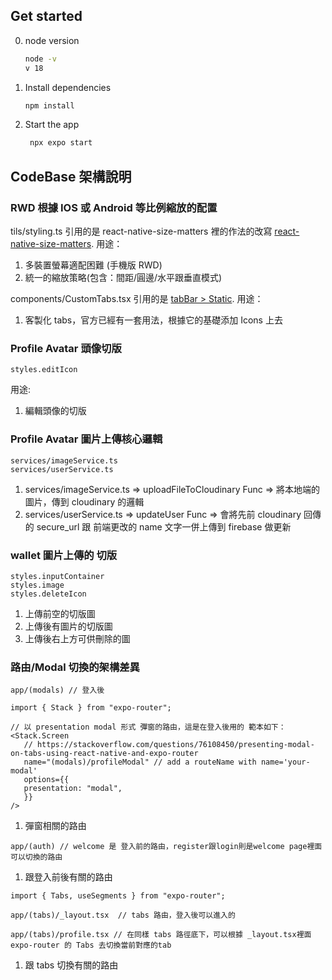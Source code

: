 ## Get started

0. node version

   ```bash
   node -v
   v 18
   ```

1. Install dependencies

   ```bash
   npm install
   ```

2. Start the app

   ```bash
    npx expo start
   ```

## CodeBase 架構說明

### RWD 根據 IOS 或 Android 等比例縮放的配置

tils/styling.ts 引用的是 react-native-size-matters 裡的作法的改寫
[react-native-size-matters](https://www.npmjs.com/package/react-native-size-matters).
用途：

1. 多裝置螢幕適配困難 (手機版 RWD)
2. 統一的縮放策略(包含：間距/圓邊/水平跟垂直模式)

components/CustomTabs.tsx 引用的是
[tabBar > Static](https://reactnavigation.org/docs/bottom-tab-navigator/).
用途：

1. 客製化 tabs，官方已經有一套用法，根據它的基礎添加 Icons 上去

### Profile Avatar 頭像切版

```
styles.editIcon
```

用途:

1. 編輯頭像的切版

### Profile Avatar 圖片上傳核心邏輯

```
services/imageService.ts
services/userService.ts
```

1. services/imageService.ts => uploadFileToCloudinary Func => 將本地端的圖片，傳到 cloudinary 的邏輯
2. services/userService.ts => updateUser Func => 會將先前 cloudinary 回傳的 secure_url 跟 前端更改的 name 文字一併上傳到 firebase 做更新

### wallet 圖片上傳的 切版

```
styles.inputContainer
styles.image
styles.deleteIcon
```

1. 上傳前空的切版圖
2. 上傳後有圖片的切版圖
3. 上傳後右上方可供刪除的圖

### 路由/Modal 切換的架構差異

```
app/(modals) // 登入後

import { Stack } from "expo-router";

// 以 presentation modal 形式 彈窗的路由，這是在登入後用的 範本如下：
<Stack.Screen
   // https://stackoverflow.com/questions/76108450/presenting-modal-on-tabs-using-react-native-and-expo-router
   name="(modals)/profileModal" // add a routeName with name='your-modal'
   options={{
   presentation: "modal",
   }}
/>

```

1. 彈窗相關的路由

```
app/(auth) // welcome 是 登入前的路由，register跟login則是welcome page裡面可以切換的路由
```

1. 跟登入前後有關的路由

```
import { Tabs, useSegments } from "expo-router";

app/(tabs)/_layout.tsx  // tabs 路由，登入後可以進入的

app/(tabs)/profile.tsx // 在同樣 tabs 路徑底下，可以根據 _layout.tsx裡面  expo-router 的 Tabs 去切換當前對應的tab
```

1. 跟 tabs 切換有關的路由
